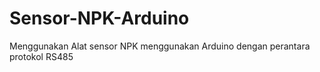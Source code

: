 # Sensor-NPK-Arduino
Menggunakan Alat sensor NPK menggunakan Arduino dengan perantara protokol RS485
